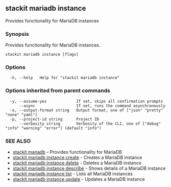 ## stackit mariadb instance

Provides functionality for MariaDB instances

### Synopsis

Provides functionality for MariaDB instances.

```
stackit mariadb instance [flags]
```

### Options

```
  -h, --help   Help for "stackit mariadb instance"
```

### Options inherited from parent commands

```
  -y, --assume-yes             If set, skips all confirmation prompts
      --async                  If set, runs the command asynchronously
  -o, --output-format string   Output format, one of ["json" "pretty" "none" "yaml"]
  -p, --project-id string      Project ID
      --verbosity string       Verbosity of the CLI, one of ["debug" "info" "warning" "error"] (default "info")
```

### SEE ALSO

* [stackit mariadb](./stackit_mariadb.md)	 - Provides functionality for MariaDB
* [stackit mariadb instance create](./stackit_mariadb_instance_create.md)	 - Creates a MariaDB instance
* [stackit mariadb instance delete](./stackit_mariadb_instance_delete.md)	 - Deletes a MariaDB instance
* [stackit mariadb instance describe](./stackit_mariadb_instance_describe.md)	 - Shows details  of a MariaDB instance
* [stackit mariadb instance list](./stackit_mariadb_instance_list.md)	 - Lists all MariaDB instances
* [stackit mariadb instance update](./stackit_mariadb_instance_update.md)	 - Updates a MariaDB instance

